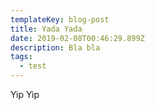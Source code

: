 ```yaml
---
templateKey: blog-post
title: Yada Yada
date: 2019-02-08T00:46:29.899Z
description: Bla bla
tags:
  - test
---
```

Yip Yip
